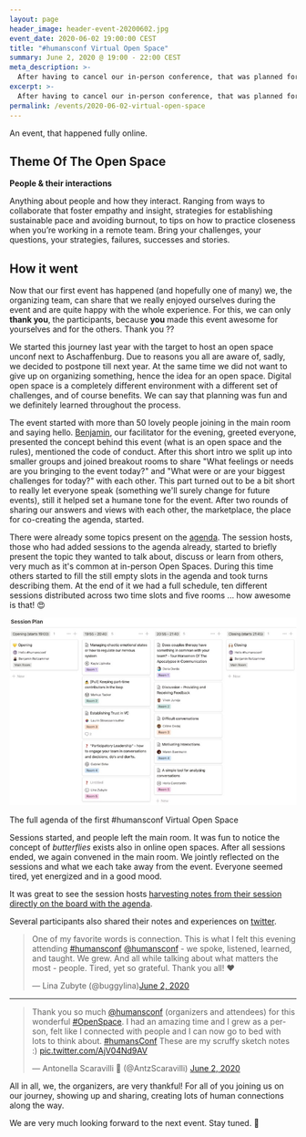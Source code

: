 ```yaml
---
layout: page
header_image: header-event-20200602.jpg
event_date: 2020-06-02 19:00:00 CEST
title: "#humansconf Virtual Open Space"
summary: June 2, 2020 @ 19:00 - 22:00 CEST
meta_description: >-
  After having to cancel our in-person conference, that was planned for end of May to take place as a two-day event, we're hosting our first fully online event. On June 2nd got together for a three hour Open Space.
excerpt: >-
  After having to cancel our in-person conference, that was planned for end of May to take place as a two-day event, we've hosted our first fully online event. On June 2nd we got together for a three hour Open Space.
permalink: /events/2020-06-02-virtual-open-space
---
```


An event, that happened fully online.

## Theme Of The Open Space

**People & their interactions**

Anything about people and how they interact. Ranging from ways to collaborate that foster empathy and insight, strategies for establishing sustainable pace and avoiding burnout, to tips on how to practice closeness when you’re working in a remote team.
Bring your challenges, your questions, your strategies, failures, successes and stories.


## How it went

Now that our first event has happened (and hopefully one of many) we, the organizing team, can share that we really enjoyed ourselves during the event and are quite happy with the whole experience. For this, we can only **thank you**, the participants, because **you** made this event awesome for yourselves and for the others. Thank you ??

We started this journey last year with the target to host an open space unconf next to Aschaffenburg. Due to reasons you all are aware of, sadly, we decided to postpone till next year. At the same time we did not want to give up on organizing something, hence the idea for an open space. Digital open space is a completely different environment with a different set of challenges, and of course benefits. We can say that planning was fun and we definitely learned throughout the process. 

The event started with more than 50 lovely people joining in the main room and saying hello. [Benjamin](https://humansconf.org/organizers#benjamin), our facilitator for the evening, greeted everyone, presented the concept behind this event (what is an open space and the rules), mentioned the code of conduct. After this short intro we split up into smaller groups and joined breakout rooms to share "What feelings or needs are you bringing to the event today?" and "What were or are your biggest challenges for today?" with each other. This part turned out to be a bit short to really let everyone speak (something we'll surely change for future events), still it helped set a humane tone for the event. After two rounds of sharing our answers and views with each other, the marketplace, the place for co-creating the agenda, started.

There were already some topics present on the [agenda](https://www.notion.so/June-2nd-2020-Virtual-Open-Space-26d1d0595b4b4574baf647025f3be544). The session hosts, those who had added sessions to the agenda already, started to briefly present the topic they wanted to talk about, discuss or learn from others, very much as it's common at in-person Open Spaces. During this time others started to fill the still empty slots in the agenda and took turns describing them. At the end of it we had a full schedule, ten different sessions distributed across two time slots and five rooms ... how awesome is that! 😍

<div class="media image">
    <img src="/images/2020-06-02_session-agenda.jpg" alt="" />
    <div class="caption">
        <p>
            The full agenda of the first #humansconf Virtual Open Space
        </p>
    </div>
</div>

Sessions started, and people left the main room. It was fun to notice the concept of _butterflies_ exists also in online open spaces. After all sessions ended, we again convened in the main room. We jointly reflected on the sessions and what we each take away from the event. Everyone seemed tired, yet energized and in a good mood.

It was great to see the session hosts [harvesting notes from their session directly on the board with the agenda](https://www.notion.so/June-2nd-2020-Virtual-Open-Space-26d1d0595b4b4574baf647025f3be544).

Several participants also shared their notes and experiences on [twitter](https://twitter.com/hashtag/humansconf). 

<blockquote class="twitter-tweet"><p lang="en" dir="ltr">One of my favorite words is connection. This is what I felt this evening attending <a href="https://twitter.com/hashtag/humansconf?src=hash&amp;ref_src=twsrc%5Etfw">#humansconf</a> <a href="https://twitter.com/humansconf?ref_src=twsrc%5Etfw">@humansconf</a> - we spoke, listened, learned, and taught. We grew. And all while talking about what matters the most - people. Tired, yet so grateful. Thank you all! ❤️</p>&mdash; Lina Zubyte
(@buggylina)<a href="https://twitter.com/buggylina/status/1267920806216175619?ref_src=twsrc%5Etfw">June 2, 2020</a></blockquote>

---

<blockquote class="twitter-tweet"><p lang="en" dir="ltr">Thank you so much <a href="https://twitter.com/humansconf?ref_src=twsrc%5Etfw">@humansconf</a> (organizers and attendees) for this wonderful <a href="https://twitter.com/hashtag/OpenSpace?src=hash&amp;ref_src=twsrc%5Etfw">#OpenSpace</a>. I had an amazing time and I grew as a person, felt like I connected with people and I can now go to bed with lots to think about. <a
href="https://twitter.com/hashtag/humansConf?src=hash&amp;ref_src=twsrc%5Etfw">#humansConf</a> These are my scruffy sketch notes :) <a href="https://t.co/AjV04Nd9AV">pic.twitter.com/AjV04Nd9AV</a></p>&mdash; Antonella Scaravilli 🚀 (@AntzScaravilli) <a href="https://twitter.com/AntzScaravilli/status/1267913353793503232?ref_src=twsrc%5Etfw">June 2, 2020</a></blockquote>

All in all, we, the organizers, are very thankful! For all of you joining us on our journey, showing up and sharing, creating lots of human connections along the way.

We are very much looking forward to the next event. Stay tuned. 🙂

[event-schedule]: https://www.notion.so/humansconf/June-2nd-2020-Virtual-Open-Space-26d1d0595b4b4574baf647025f3be544
